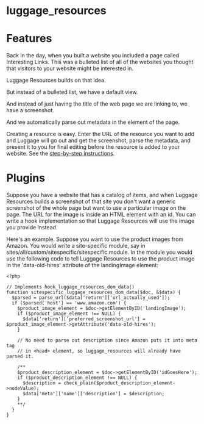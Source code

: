 luggage_resources
================

Features
================

Back in the day, when you built a website you included a page called Interesting Links. This was a bulleted list of all of the websites you thought that visitors to your website might be interested in.

Luggage Resources builds on that idea.

But instead of a bulleted list, we have a default view.

And instead of just having the title of the web page we are linking to, we have a screenshot.

And we automatically parse out metadata in the <head> element of the page.

Creating a resource is easy. Enter the URL of the resource you want to add and Luggage will go out and get the screenshot, parse the metadata, and present it to you for final editing before the resource is added to your website. See the [step-by-step instructions](http://luggagedocs.info/creating-resource).

Plugins
================

Suppose you have a website that has a catalog of items, and when Luggage Resources builds a screenshot of that site you don't want a generic screenshot of the whole page but want to use a particular image on the page. The URL for the image is inside an HTML element with an id. You can write a hook implementation so that Luggage Resources will use the image you provide instead.

Here's an example. Suppose you want to use the product images from Amazon. You would write a site-specific module, say in sites/all/custom/sitespecific/sitespecific.module. In the module you would use the following code to tell Luggage Resources to use the product image in the 'data-old-hires' attribute of the landingImage element:

````
<?php

// Implements hook_luggage_resources_dom_data()
function sitespecific_luggage_resources_dom_data($doc, &$data) {
  $parsed = parse_url($data['return']['url_actually_used']);
  if ($parsed['host'] == 'www.amazon.com') {    
    $product_image_element = $doc->getElementByID('landingImage');
    if ($product_image_element !== NULL) {
      $data['return']['preferred_screenshot_url'] = $product_image_element->getAttribute('data-old-hires');
    }
    
    // No need to parse out description since Amazon puts it into meta tag
    // in <head> element, so luggage_resources will already have parsed it.
    
    /**
    $product_description_element = $doc->getElementByID('idGoesHere');
    if ($product_description_element !== NULL) {
      $description = check_plain($product_description_element->nodeValue);
      $data['meta']['name']['description'] = $description;
    }
    **/
  }  
}
````
